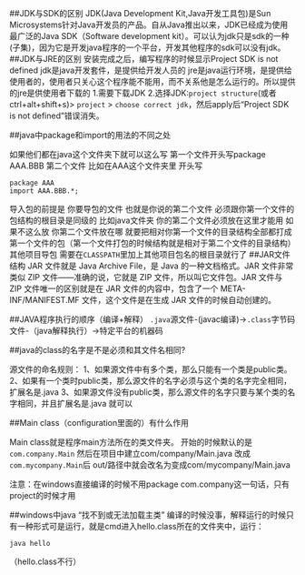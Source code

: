 ##JDK与SDK的区别
JDK(Java Development Kit,Java开发工具包)是Sun Microsystems针对Java开发员的产品。自从Java推出以来，JDK已经成为使用最广泛的Java SDK（Software development kit）。可以认为jdk只是sdk的一种(子集)，因为它是开发java程序的一个平台，开发其他程序的sdk可以没有jdk。
##JDK与JRE的区别
安装完成之后，编写程序的时候显示Project SDK is not defined
jdk是java开发套件，是提供给开发人员的
jre是java运行环境，是提供给使用者的，使用者只关心这个程序能不能用，而不关系他是怎么运行的。所以提供的jre是供使用者下载的
1.需要下载JDK
2.选择JDK:`project structure`(或者ctrl+alt+shift+s)> `project` > `choose correct jdk`，然后apply后“Project SDK is not defined”错误消失。

##java中package和import的用法的不同之处

如果他们都在java这个文件夹下就可以这么写
第一个文件开头写package AAA.BBB
第二个文件 比如在AAA这个文件夹里 开头写
```
package AAA 
import AAA.BBB.*; 
```
导入包的前提是 你要导包的文件 也就是你说的第二个文件 必须跟你第一个文件的包结构的根目录是同级的 比如java文件夹 你的第二个文件必须放在这里才能用
 如果不这么放 你第二个文件放在哪 就要把相对你第一个文件的目录结构全部都打成第一个文件的包（第一个文件打包的时候结构就是相对于第二个文件的目录结构） 
其他项目导包 需要在`CLASSPATH`里加上其他项目包名的根目录就行了
##JAR文件结构
JAR 文件就是 Java Archive File，是 Java 的一种文档格式。JAR 文件非常类似 ZIP 文件——准确的说，它就是 ZIP 文件，所以叫它文件包。JAR 文件与 ZIP 文件唯一的区别就是在 JAR 文件的内容中，包含了一个 META-INF/MANIFEST.MF 文件，这个文件是在生成 JAR 文件的时候自动创建的。

##JAVA程序执行的顺序（编译+解释）
`.java`源文件-(javac编译)->`.class`字节码文件-（java解释执行）->特定平台的机器码

##java的class的名字是不是必须和其文件名相同? 

源文件的命名规则：
1、如果源文件中有多个类，那么只能有一个类是public类。
2、如果有一个类时public类，那么源文件的名字必须与这个类的名字完全相同，扩展名是.java
3、如果源文件没有public类，那么源文件的名字只要与某个类的名字相同，并且扩展名是.java 就可以 
 
##Main class（configuration里面的）有什么作用

Main class就是程序main方法所在的类文件夹。
开始的时候默认的是`com.company.Main`
然后在项目中建立com/company/Main.java
改成`com.mycompany.Main`后
out/路径中就会改名为变成com/mycompany/Main.java

注意：在windows直接编译的时候不用package com.company这一句话，只有project的时候才用

##windows中java “找不到或无法加载主类”
编译的时候没事，解释运行的时候只有一种形式可是运行，就是cmd进入hello.class所在的文件夹中，运行：
```
java hello
```
（hello.class不行）












